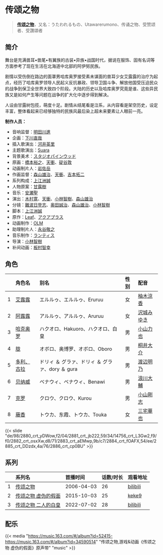 # 传颂之物


> <u>**[传颂之物](https://bgm.tv/subject/1044)**</u>，又名：うたわれるもの、Utawarerumono、传诵之物、受赞颂者、受讚頌者

## 简介

舞台是充满兽耳•兽尾•有翼族的古装•异族•战国时代，据说在服饰、固有名词等方面参考了现在生活在北海道中北部的阿伊努民族。

剧情以受伤倒在路边的面罩男哈库奥罗接受素未谋面的兽耳少女艾露露的治疗为起点，经历了哈库奥罗领导人民起义反抗暴政、领导卫国斗争、解放他国受压迫民众的战争到保卫全世界大致四个阶段。大陆的历史以及哈库奥罗究竟是谁、这些异民族又是如何产生等问题在战争的扩大化中逐步得到解决。

人设由甘露树包揽，萌度十足。剧情从结尾看是泣系，从内容看是架空历史，设定丰富，整体看起来已经够独特的民族风最后染上超未来要素让人眼前一亮。

**制作人员：**
- 音响监督：[明田川進](https://bgm.tv/person/304)
- 企画：[下川直哉](https://bgm.tv/person/3536)
- 插入歌演出：[河井英里](https://bgm.tv/person/7367)
- 主题歌演出：[Suara](https://bgm.tv/person/5913)
- 背景美术：[スタジオパインウッド](https://bgm.tv/person/36664)
- 原画：[橋本裕之](https://bgm.tv/person/13018)、[天衝](https://bgm.tv/person/3230)、[碇谷敦](https://bgm.tv/person/12343)
- 动画制片人：[岩佐岳](https://bgm.tv/person/49157)
- 作画监督：[森山雄治](https://bgm.tv/person/80)、[天衝](https://bgm.tv/person/3230)、[吉本拓二](https://bgm.tv/person/2202)
- 系列构成：[上江洲誠](https://bgm.tv/person/1599)
- 人物原案：[甘露樹](https://bgm.tv/person/1080)
- 音乐：[安瀬聖](https://bgm.tv/person/5951)
- 演出：[木村寛](https://bgm.tv/person/13038)、[天衝](https://bgm.tv/person/3230)、[小林智樹](https://bgm.tv/person/2904)、[森山雄治](https://bgm.tv/person/80)
- 分镜：[難波日登志](https://bgm.tv/person/942)、[奥田誠治](https://bgm.tv/person/1605)、[森山雄治](https://bgm.tv/person/80)、[小林智樹](https://bgm.tv/person/2904)
- 脚本：[上江洲誠](https://bgm.tv/person/1599)
- 原作：[Leaf](https://bgm.tv/person/15724)、[アクアプラス](https://bgm.tv/person/406)
- 动画制作：[OLM](https://bgm.tv/person/166)
- 助理制片人：[永谷敬之](https://bgm.tv/person/12021)
- 音乐制作：[ランティス](https://bgm.tv/person/57)
- 导演：[小林智樹](https://bgm.tv/person/2904)
- 补间动画：[板村智幸](https://bgm.tv/person/8541)

## 角色

|     |   角色名   |   别名  | 性别 |  配音  |
|:--- |:------  |:----      |:---  |:--   |
| 1 | [艾露露](https://bgm.tv/character/2880) | エルルゥ、エルルゥ、Eruruu | 女 | [柚木涼香](https://bgm.tv/person/4007) |
| 2 | [阿露露](https://bgm.tv/character/2881) | アルルゥ、アルルゥ、Aruruu | 女 | [沢城みゆき](https://bgm.tv/person/4244) |
| 3 | [哈克奥罗](https://bgm.tv/character/14756) | ハクオロ、Hakuoro、ハクオロ、白皇 | 男 | [小山力也](https://bgm.tv/person/4130) |
| 4 | [胧](https://bgm.tv/character/2882) | オボロ、奥博罗、オボロ、Oboro | 男 | [桐井大介](https://bgm.tv/person/4719) |
| 5 | [多利、古拉](https://bgm.tv/character/2883) | ドリィ ＆ グラァ、ドリィ ＆ グラァ、dory ＆ gura | 男 | [渡辺明乃](https://bgm.tv/person/4032) |
| 6 | [贝纳威](https://bgm.tv/character/2884) | ベナウィ、ベナウィ、Benawi | 男 | [浪川大輔](https://bgm.tv/person/4254) |
| 7 | [克罗](https://bgm.tv/character/2885) | クロウ、クロウ、Kurou | 男 | [小山剛志](https://bgm.tv/person/4718) |
| 8 | [藤香](https://bgm.tv/character/2886) | トウカ、东霞、トウカ、Touka | 女 | [三宅華也](https://bgm.tv/person/4717) |

{{< slide "de/98/2880_crt_yDWow,f2/04/2881_crt_jb222,59/34/14756_crt_L3Gw2,f9/f0/2882_crt_osxXw,d8/71/2883_crt_aEMwp,9b/c7/2884_crt_fOAFX,54/ee/2885_crt_DDzdx,4a/76/2886_crt_cp0BU" >}}

## 系列

|     | 系列名        | 首播时间       | 话数/时长 | 观看地址                                                      |
| :-- | :--------- | :--------- | :---- | :-------------------------------------------------------- |
| 1   |[传颂之物](https://bgm.tv/subject/1044)| 2006-04-03 | 26    | [bilibili](https://www.bilibili.com/bangumi/play/ss1388)  |
| 2   |[传颂之物 虚伪的假面](https://bgm.tv/subject/136336)| 2015-10-03 | 25    | [keke9](https://www.keke9.app/play/22155-4-163719.html)   |
| 3   |[传颂之物 二人的白皇](https://bgm.tv/subject/293008)| 2022-07-02 | 28    | [bilibili](https://www.bilibili.com/bangumi/play/ss42104) |


## 配乐

{{< media "https://music.163.com/#/album?id=52415-https://music.163.com/#/album?id=34590514"
"传颂之物,游戏&动画《传颂之物 虚伪的假面》原声带" 
"music" >}}
